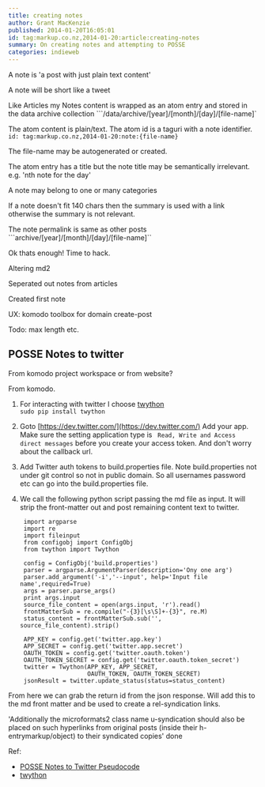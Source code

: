 ```yaml
---
title: creating notes
author: Grant MacKenzie
published: 2014-01-20T16:05:01
id: tag:markup.co.nz,2014-01-20:article:creating-notes
summary: On creating notes and attempting to POSSE
categories: indieweb
---
```


A note is 'a post with just plain text content'

A note will be short like a tweet

Like Articles my Notes content is wrapped as an atom entry
and stored in the data archive collection
```/data/archive/[year]/[month]/[day]/[file-name]`

The atom content is plain/text.
The atom id is a taguri with a note identifier.
```id: tag:markup.co.nz,2014-01-20:note:{file-name}```

The file-name may be autogenerated or created.

The atom entry has a title but the note title may be semantically irrelevant. e.g.
'nth note for the day'

A note may belong to one or many categories

If a note doesn't fit 140 chars then the summary is used with a link otherwise
the summary is not relevant.

The  note permalink  is same as other posts
```archive/[year]/[month]/[day]/[file-name]``


Ok thats enough! Time to hack.

Altering md2

Seperated out notes from articles

Created first note


UX: komodo toolbox for domain create-post

Todo: max length etc.

POSSE Notes to twitter
----------------------

From komodo project workspace or from website?

From komodo.

1. For interacting with twitter I choose
[twython](https://github.com/ryanmcgrath/twython) <br/>
```sudo pip install twython```

2. Goto [https://dev.twitter.com/](https://dev.twitter.com/) Add your app. Make
sure the setting application type is ``` Read, Write and Access direct
messages``` before you create your access token. And don't worry about the
callback url.

3. Add Twitter auth tokens to build.properties file. Note build.properties not
under git control so not in public domain. So all usernames password etc can go
into the build.properties file.

4. We call the following python script passing the md file as input. It will
strip the front-matter out and post remaining content text to twitter.

        import argparse
        import re
        import fileinput
        from configobj import ConfigObj
        from twython import Twython

        config = ConfigObj('build.properties')
        parser = argparse.ArgumentParser(description='Ony one arg')
        parser.add_argument('-i','--input', help='Input file name',required=True)
        args = parser.parse_args()
        print args.input
        source_file_content = open(args.input, 'r').read()
        frontMatterSub = re.compile("-{3}[\s\S]+-{3}", re.M)
        status_content = frontMatterSub.sub('', source_file_content).strip()

        APP_KEY = config.get('twitter.app.key')
        APP_SECRET = config.get('twitter.app.secret')
        OAUTH_TOKEN = config.get('twitter.oauth.token')
        OAUTH_TOKEN_SECRET = config.get('twitter.oauth.token_secret')
        twitter = Twython(APP_KEY, APP_SECRET,
                          OAUTH_TOKEN, OAUTH_TOKEN_SECRET)
        jsonResult = twitter.update_status(status=status_content)

From here we can grab the return id from the json response. Will add this to the
md front matter and be used to create a rel-syndication links.

  'Additionally the microformats2 class name u-syndication should also be placed
  on such hyperlinks from original posts (inside their h-entrymarkup/object) to
  their syndicated copies'  done



Ref:
* [POSSE Notes to Twitter Pseudocode](http://indiewebcamp.com/Twitter#POSSE_Notes_to_Twitter_Pseudocode)
* [twython](https://twython.readthedocs.org/en/latest/usage/basic_usage.html)
